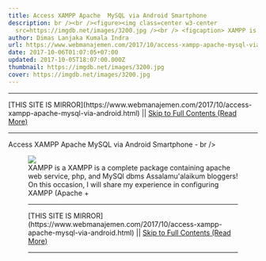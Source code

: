 ```yaml
---
title: Access XAMPP Apache  MySQL via Android Smartphone
description: br /><br /><figure><img class=center w3-center
  src=https://imgdb.net/images/3200.jpg /><br /> <figcaption> XAMPP is a
author: Dimas Lanjaka Kumala Indra
url: https://www.webmanajemen.com/2017/10/access-xampp-apache-mysql-via-android.html
date: 2017-10-06T01:07:05+07:00
updated: 2017-10-05T18:07:00.000Z
thumbnail: https://imgdb.net/images/3200.jpg
cover: https://imgdb.net/images/3200.jpg
---
```


<hr/> [THIS SITE IS MIRROR](https://www.webmanajemen.com/2017/10/access-xampp-apache-mysql-via-android.html) || <a href="https://www.webmanajemen.com/2017/10/access-xampp-apache-mysql-via-android.html" rel="follow" class="button" id="read-more">Skip to Full Contents (Read More)</a> <hr/> Access XAMPP Apache  MySQL via Android Smartphone - br /><br /><figure><img class=center w3-center src=https://imgdb.net/images/3200.jpg /><br /> <figcaption> XAMPP is a XAMPP is a complete package containing apache web service, php, and         MySQl dbms     
Assalamu'alaikum bloggers! 
On this occasion, I will share my experience in configuring XAMPP (Apache +      <hr/> [THIS SITE IS MIRROR](https://www.webmanajemen.com/2017/10/access-xampp-apache-mysql-via-android.html) || <a href="https://www.webmanajemen.com/2017/10/access-xampp-apache-mysql-via-android.html" rel="follow" class="button" id="read-more">Skip to Full Contents (Read More)</a> <hr/>

<script>
    if (location.host.includes('dimaslanjaka12')) {
      location.replace('https://www.webmanajemen.com/2017/10/access-xampp-apache-mysql-via-android.html');
    }
  </script>